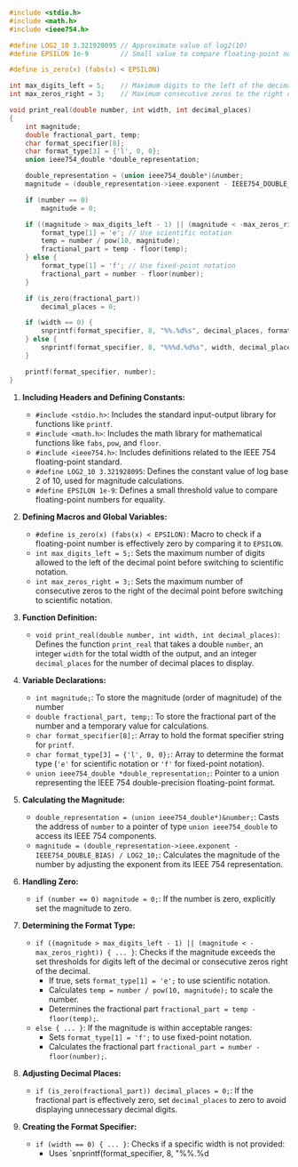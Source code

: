 ```c
#include <stdio.h>
#include <math.h>
#include <ieee754.h>

#define LOG2_10 3.321928095 // Approximate value of log2(10)
#define EPSILON 1e-9        // Small value to compare floating-point numbers

#define is_zero(x) (fabs(x) < EPSILON)

int max_digits_left = 5;    // Maximum digits to the left of the decimal point
int max_zeros_right = 3;    // Maximum consecutive zeros to the right of the decimal point before switching to scientific notation

void print_real(double number, int width, int decimal_places)
{
    int magnitude;
    double fractional_part, temp;
    char format_specifier[8];
    char format_type[3] = {'l', 0, 0};
    union ieee754_double *double_representation;

    double_representation = (union ieee754_double*)&number;
    magnitude = (double_representation->ieee.exponent - IEEE754_DOUBLE_BIAS) / LOG2_10;

    if (number == 0)
        magnitude = 0;

    if ((magnitude > max_digits_left - 1) || (magnitude < -max_zeros_right)) {
        format_type[1] = 'e'; // Use scientific notation
        temp = number / pow(10, magnitude);
        fractional_part = temp - floor(temp);
    } else {
        format_type[1] = 'f'; // Use fixed-point notation
        fractional_part = number - floor(number);
    }

    if (is_zero(fractional_part))
        decimal_places = 0;

    if (width == 0) {
        snprintf(format_specifier, 8, "%%.%d%s", decimal_places, format_type);
    } else {
        snprintf(format_specifier, 8, "%%%d.%d%s", width, decimal_places, format_type);
    }

    printf(format_specifier, number);
}
```

1. **Including Headers and Defining Constants:**
   - `#include <stdio.h>`: Includes the standard input-output library for functions like `printf`.
   - `#include <math.h>`: Includes the math library for mathematical functions like `fabs`, `pow`, and `floor`.
   - `#include <ieee754.h>`: Includes definitions related to the IEEE 754 floating-point standard.
   - `#define LOG2_10 3.321928095`: Defines the constant value of log base 2 of 10, used for magnitude calculations.
   - `#define EPSILON 1e-9`: Defines a small threshold value to compare floating-point numbers for equality.

2. **Defining Macros and Global Variables:**
   - `#define is_zero(x) (fabs(x) < EPSILON)`: Macro to check if a floating-point number is effectively zero by comparing it to `EPSILON`.
   - `int max_digits_left = 5;`: Sets the maximum number of digits allowed to the left of the decimal point before switching to scientific notation.
   - `int max_zeros_right = 3;`: Sets the maximum number of consecutive zeros to the right of the decimal point before switching to scientific notation.

3. **Function Definition:**
   - `void print_real(double number, int width, int decimal_places)`: Defines the function `print_real` that takes a double `number`, an integer `width` for the total width of the output, and an integer `decimal_places` for the number of decimal places to display.

4. **Variable Declarations:**
   - `int magnitude;`: To store the magnitude (order of magnitude) of the number
   - `double fractional_part, temp;`: To store the fractional part of the number and a temporary value for calculations.
   - `char format_specifier[8];`: Array to hold the format specifier string for `printf`.
   - `char format_type[3] = {'l', 0, 0};`: Array to determine the format type (`'e'` for scientific notation or `'f'` for fixed-point notation).
   - `union ieee754_double *double_representation;`: Pointer to a union representing the IEEE 754 double-precision floating-point format.

5. **Calculating the Magnitude:**
   - `double_representation = (union ieee754_double*)&number;`: Casts the address of `number` to a pointer of type `union ieee754_double` to access its IEEE 754 components.
   - `magnitude = (double_representation->ieee.exponent - IEEE754_DOUBLE_BIAS) / LOG2_10;`: Calculates the magnitude of the number by adjusting the exponent from its IEEE 754 representation.

6. **Handling Zero:**
   - `if (number == 0) magnitude = 0;`: If the number is zero, explicitly set the magnitude to zero.

7. **Determining the Format Type:**
   - `if ((magnitude > max_digits_left - 1) || (magnitude < -max_zeros_right)) { ... }`: Checks if the magnitude exceeds the set thresholds for digits left of the decimal or consecutive zeros right of the decimal.
     - If true, sets `format_type[1] = 'e';` to use scientific notation.
     - Calculates `temp = number / pow(10, magnitude);` to scale the number.
     - Determines the fractional part `fractional_part = temp - floor(temp);`.
   - `else { ... }`: If the magnitude is within acceptable ranges:
     - Sets `format_type[1] = 'f';` to use fixed-point notation.
     - Calculates the fractional part `fractional_part = number - floor(number);`.

8. **Adjusting Decimal Places:**
   - `if (is_zero(fractional_part)) decimal_places = 0;`: If the fractional part is effectively zero, set `decimal_places` to zero to avoid displaying unnecessary decimal digits.

9. **Creating the Format Specifier:**
   - `if (width == 0) { ... }`: Checks if a specific width is not provided:
     - Uses `snprintf(format_specifier, 8, "%%.%d 
